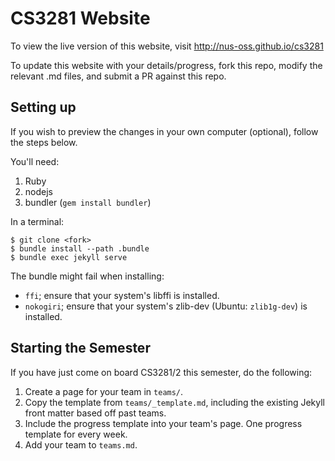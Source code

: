 # CS3281 Website
To view the live version of this website, visit http://nus-oss.github.io/cs3281

To update this website with your details/progress, fork this repo, modify the relevant .md files, and submit a PR against this repo.

## Setting up

If you wish to preview the changes in your own computer (optional), follow the steps below.

You'll need:

 1. Ruby
 2. nodejs
 3. bundler (`gem install bundler`)

In a terminal:

```shell
$ git clone <fork>
$ bundle install --path .bundle
$ bundle exec jekyll serve
```

The bundle might fail when installing:
 - `ffi`; ensure that your system's libffi is installed.
 - `nokogiri`; ensure that your system's zlib-dev (Ubuntu: `zlib1g-dev`) is installed.

## Starting the Semester

If you have just come on board CS3281/2 this semester, do the following:
 1. Create a page for your team in `teams/`.
 2. Copy the template from `teams/_template.md`, including the existing Jekyll front matter based off past teams.
 3. Include the progress template into your team's page. One progress template for every week.
 4. Add your team to `teams.md`.
